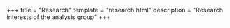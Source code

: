 +++
title = "Research"
template = "research.html"
description = "Research interests of the analysis group"
+++
